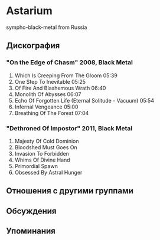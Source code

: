 # Astarium

sympho-black-metal from Russia

## Дискография

### "On the Edge of Chasm" 2008, Black Metal

1. Which Is Creeping From The Gloom  05:39
2. One Step To Inevitable  05:25 
3. Of Fire And Blashemous Wrath  06:40  
4. Monolith Of Abysses  06:07   
5. Echo Of Forgotten Life (Eternal Solitude - Vacuum)  05:54    
6. Infernal Vengeance  05:00  
7. Breathing Of The Forest  07:04 

### "Dethroned Of Impostor" 2011, Black Metal

01. Majesty Of Cold Dominion
02. Bloodshed Must Goes On
03. Invasion To Forbidden
04. Whims Of Divine Hand
05. Primordial Spawn
06. Obsessed By Astral Hunger


## Отношения с другими группами


## Обсуждения


## Упоминания

